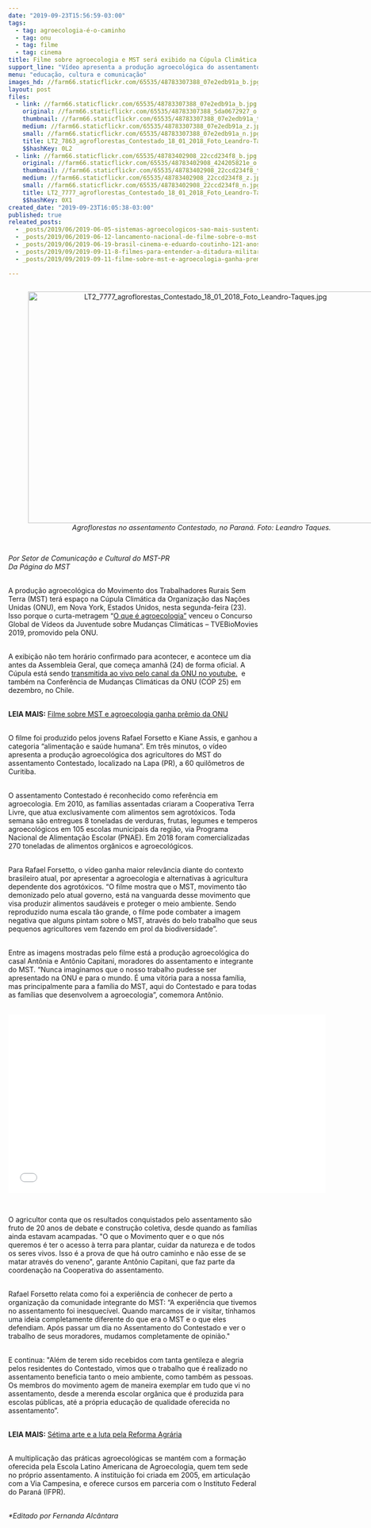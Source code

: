 ```yaml
---
date: "2019-09-23T15:56:59-03:00"
tags:
  - tag: agroecologia-é-o-caminho
  - tag: onu
  - tag: filme
  - tag: cinema
title: Filme sobre agroecologia e MST será exibido na Cúpula Climática da ONU
support_line: "Vídeo apresenta a produção agroecológica do assentamento Contestado, localizado na Lapa (PR), a 60 quilômetros de Curitiba"
menu: "educação, cultura e comunicação"
images_hd: //farm66.staticflickr.com/65535/48783307388_07e2edb91a_b.jpg
layout: post
files:
  - link: //farm66.staticflickr.com/65535/48783307388_07e2edb91a_b.jpg
    original: //farm66.staticflickr.com/65535/48783307388_5da0672927_o.jpg
    thumbnail: //farm66.staticflickr.com/65535/48783307388_07e2edb91a_t.jpg
    medium: //farm66.staticflickr.com/65535/48783307388_07e2edb91a_z.jpg
    small: //farm66.staticflickr.com/65535/48783307388_07e2edb91a_n.jpg
    title: LT2_7863_agroflorestas_Contestado_18_01_2018_Foto_Leandro-Taques.jpg
    $$hashKey: 0L2
  - link: //farm66.staticflickr.com/65535/48783402908_22ccd234f8_b.jpg
    original: //farm66.staticflickr.com/65535/48783402908_424205821e_o.jpg
    thumbnail: //farm66.staticflickr.com/65535/48783402908_22ccd234f8_t.jpg
    medium: //farm66.staticflickr.com/65535/48783402908_22ccd234f8_z.jpg
    small: //farm66.staticflickr.com/65535/48783402908_22ccd234f8_n.jpg
    title: LT2_7777_agroflorestas_Contestado_18_01_2018_Foto_Leandro-Taques.jpg
    $$hashKey: 0X1
created_date: "2019-09-23T16:05:38-03:00"
published: true
releated_posts:
  - _posts/2019/06/2019-06-05-sistemas-agroecologicos-sao-mais-sustentaveis-afirma-pesquisa.md
  - _posts/2019/06/2019-06-12-lancamento-nacional-de-filme-sobre-o-mst-lota-cinema-e-vigilia-lula-livre.md
  - _posts/2019/06/2019-06-19-brasil-cinema-e-eduardo-coutinho-121-anos-de-cinema-nacional.md
  - _posts/2019/09/2019-09-11-8-filmes-para-entender-a-ditadura-militar-no-chile.md
  - _posts/2019/09/2019-09-11-filme-sobre-mst-e-agroecologia-ganha-premio-da-onu.md

---
```

<div style="text-align:center">
<figure class="image" style="display:inline-block"><img alt="LT2_7777_agroflorestas_Contestado_18_01_2018_Foto_Leandro-Taques.jpg" height="467" src="//farm66.staticflickr.com/65535/48783402908_22ccd234f8_b.jpg" width="700" />
<figcaption><em>Agroflorestas no assentamento Contestado, no Paran&aacute;. Foto: Leandro Taques.</em></figcaption>
</figure>
</div>

<p><br />
<em>Por&nbsp;Setor de Comunica&ccedil;&atilde;o e Cultural do MST-PR<br />
Da P&aacute;gina do MST</em></p>

<p><br />
A produ&ccedil;&atilde;o agroecol&oacute;gica do Movimento dos Trabalhadores Rurais Sem Terra (MST) ter&aacute; espa&ccedil;o na C&uacute;pula Clim&aacute;tica da Organiza&ccedil;&atilde;o das Na&ccedil;&otilde;es Unidas (ONU), em Nova York, Estados Unidos, nesta segunda-feira (23). Isso porque o curta-metragem &ldquo;<a href="https://www.youtube.com/watch?v=5svhDXrauLk" target="_blank">O que &eacute; agroecologia&rdquo;</a> venceu o Concurso Global de V&iacute;deos da Juventude sobre Mudan&ccedil;as Clim&aacute;ticas &ndash; TVEBioMovies 2019, promovido pela ONU.&nbsp;<br />
&nbsp;</p>

<p>A exibi&ccedil;&atilde;o n&atilde;o tem hor&aacute;rio confirmado para acontecer, e acontece um dia antes da Assembleia Geral, que come&ccedil;a amanh&atilde; (24) de forma oficial. A C&uacute;pula est&aacute; sendo&nbsp;<a href="https://www.youtube.com/watch?v=haewHZ8ubKA" target="_blank">transmitida ao vivo pelo canal da ONU no youtube.</a>&nbsp;&nbsp;e tamb&eacute;m na Confer&ecirc;ncia de Mudan&ccedil;as Clim&aacute;ticas da ONU (COP 25) em dezembro, no Chile.&nbsp;</p>

<p><br />
<strong>LEIA MAIS:</strong>&nbsp;<a href="https://www.mst.org.br/2019/09/11/filme-sobre-mst-e-agroecologia-ganha-premio-da-onu.html" target="_blank">Filme sobre MST e agroecologia ganha pr&ecirc;mio da ONU</a></p>

<p><br />
O filme foi produzido pelos jovens Rafael Forsetto e Kiane Assis, e ganhou a categoria &ldquo;alimenta&ccedil;&atilde;o e sa&uacute;de humana&rdquo;. Em tr&ecirc;s minutos, o v&iacute;deo apresenta a produ&ccedil;&atilde;o agroecol&oacute;gica dos agricultores do MST do assentamento Contestado, localizado na Lapa (PR), a 60 quil&ocirc;metros de Curitiba.&nbsp;&nbsp;<br />
&nbsp;</p>

<p>O assentamento Contestado &eacute; reconhecido como refer&ecirc;ncia em agroecologia. Em 2010, as fam&iacute;lias assentadas criaram a Cooperativa Terra Livre, que atua exclusivamente com alimentos sem agrot&oacute;xicos. Toda semana s&atilde;o entregues 8 toneladas de verduras, frutas, legumes e temperos agroecol&oacute;gicos em 105 escolas municipais da regi&atilde;o, via Programa Nacional de Alimenta&ccedil;&atilde;o Escolar (PNAE). Em 2018 foram comercializadas 270 toneladas de alimentos org&acirc;nicos e agroecol&oacute;gicos.&nbsp;</p>

<p><br />
Para Rafael Forsetto, o v&iacute;deo ganha maior relev&acirc;ncia diante do contexto brasileiro atual, por apresentar a agroecologia e alternativas &agrave; agricultura dependente dos agrot&oacute;xicos. &ldquo;O filme mostra que o MST, movimento t&atilde;o demonizado pelo atual governo, est&aacute; na vanguarda desse movimento que visa produzir alimentos saud&aacute;veis e proteger o meio ambiente. Sendo reproduzido numa escala t&atilde;o grande, o filme pode combater a imagem negativa que alguns pintam sobre o MST, atrav&eacute;s do belo trabalho que seus pequenos agricultores vem fazendo em prol da biodiversidade&rdquo;.<br />
&nbsp;</p>

<p>Entre as imagens mostradas pelo filme est&aacute; a produ&ccedil;&atilde;o agroecol&oacute;gica do casal Ant&ocirc;nia e Ant&ocirc;nio Capitani, moradores do assentamento e integrante do MST. &ldquo;Nunca imaginamos que o nosso trabalho pudesse ser apresentado na ONU e para o mundo. &Eacute; uma vit&oacute;ria para a nossa fam&iacute;lia, mas principalmente para a fam&iacute;lia do MST, aqui do Contestado e para todas as fam&iacute;lias que desenvolvem a agroecologia&rdquo;, comemora Ant&ocirc;nio.&nbsp;</p>

<p><br />
<iframe allowfullscreen="" frameborder="0" height="360" src="//www.youtube.com/embed/5svhDXrauLk" width="640"></iframe></p>

<p>&nbsp;</p>

<p>O agricultor conta que os resultados conquistados pelo assentamento s&atilde;o fruto de 20 anos de debate e constru&ccedil;&atilde;o coletiva, desde quando as fam&iacute;lias ainda estavam acampadas. &quot;O que o Movimento quer e o que n&oacute;s queremos &eacute; ter o acesso &agrave; terra para plantar, cuidar da natureza e de todos os seres vivos. Isso &eacute; a prova de que h&aacute; outro caminho e n&atilde;o esse de se matar atrav&eacute;s do veneno&quot;, garante Ant&ocirc;nio Capitani, que faz parte da coordena&ccedil;&atilde;o na Cooperativa do assentamento.&nbsp;<br />
&nbsp;</p>

<p>Rafael Forsetto relata como foi a experi&ecirc;ncia de conhecer de perto a organiza&ccedil;&atilde;o da comunidade integrante do MST: &ldquo;A experi&ecirc;ncia que tivemos no assentamento foi inesquec&iacute;vel. Quando marcamos de ir visitar, t&iacute;nhamos uma ideia completamente diferente do que era o MST e o que eles defendiam. Ap&oacute;s passar um dia no Assentamento do Contestado e ver o trabalho de seus moradores, mudamos completamente de opini&atilde;o.&quot;</p>

<p><br />
E continua: &quot;Al&eacute;m de terem sido recebidos com tanta gentileza e alegria pelos residentes do Contestado, vimos que o trabalho que &eacute; realizado no assentamento beneficia tanto o meio ambiente, como tamb&eacute;m as pessoas. Os membros do movimento agem de maneira exemplar em tudo que vi no assentamento, desde a merenda escolar org&acirc;nica que &eacute; produzida para escolas p&uacute;blicas, at&eacute; a pr&oacute;pria educa&ccedil;&atilde;o de qualidade oferecida no assentamento&rdquo;.</p>

<p><br />
<strong>LEIA MAIS:</strong>&nbsp;<a href="http://www.mst.org.br/2019/01/16/setima-arte-e-a-luta-pela-reforma-agraria.html">S&eacute;tima arte e a luta pela Reforma Agr&aacute;ria</a><br />
&nbsp;</p>

<p>A multiplica&ccedil;&atilde;o das pr&aacute;ticas agroecol&oacute;gicas se mant&eacute;m com a forma&ccedil;&atilde;o oferecida pela Escola Latino Americana de Agroecologia, quem tem sede no pr&oacute;prio assentamento. A institui&ccedil;&atilde;o foi criada em 2005, em articula&ccedil;&atilde;o com a Via Campesina, e oferece cursos em parceria com o Instituto Federal do Paran&aacute; (IFPR).</p>

<p><br />
<em>*Editado por Fernanda Alc&acirc;ntara</em></p>
